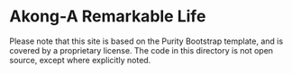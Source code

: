 Akong-A Remarkable Life
======
Please note that this site is based on the Purity Bootstrap template, and is covered by a proprietary license.
The code in this directory is not open source, except where explicitly noted.